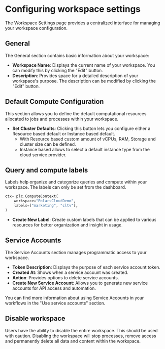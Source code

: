 # Configuring workspace settings

The Workspace Settings page provides a centralized interface for managing your workspace
configuration.

## General

The General section contains basic information about your workspace:

- **Workspace Name**: Displays the current name of your workspace. You can modify this by clicking
  the "Edit" button.
- **Description**: Provides space for a detailed description of your workspace's purpose. The
  description can be modified by clicking the "Edit" button.

## Default Compute Configuration

This section allows you to define the default computational resources allocated to jobs and
processes within your workspace.

- **Set Cluster Defaults**: Clicking this button lets you configure either a Resource based default
  or Instance based default.
  - With Resource based custom amount of vCPUs, RAM, Storage and cluster size can be defined.
  - Instance based allows to select a default instance type from the cloud service provider.

## Query and compute labels

Labels help organize and categorize queries and compute within your workspace. The labels can only
be set from the dashboard.

```python
ctx= plc.ComputeContext(
    workspace="PolarsCloudDemo",
    labels=["marketing", "cltv"],
)
```

- **Create New Label**: Create custom labels that can be applied to various resources for better
  organization and insight in usage.

## Service Accounts

The Service Accounts section manages programmatic access to your workspace.

- **Token Description**: Displays the purpose of each service account token.
- **Created At**: Shows when a service account was created.
- **Action**: Provides options to delete service accounts.
- **Create New Service Account**: Allows you to generate new service accounts for API access and
  automation.

You can find more information about using Service Accounts in your workflows in the "Use service
accounts" section.

## Disable workspace

Users have the ability to disable the entire workspace. This should be used with caution. Disabling
the workspace will stop processes, remove access and permanently delete all data and content within
the workspace.

